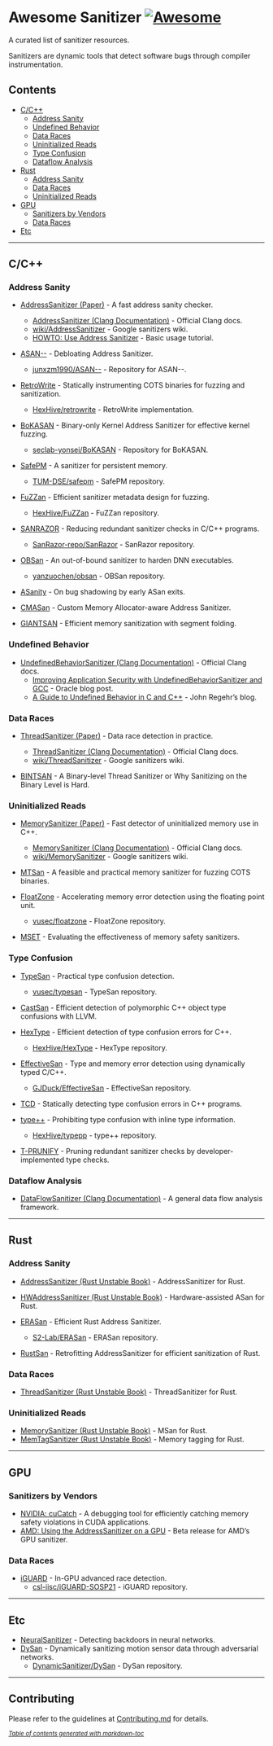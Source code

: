 # Awesome Sanitizer [![Awesome](https://awesome.re/badge.svg)](https://awesome.re)
A curated list of sanitizer resources.

Sanitizers are dynamic tools that detect software bugs through compiler instrumentation.

## Contents
- [C/C++](#cc)
  - [Address Sanity](#address-sanity)
  - [Undefined Behavior](#undefined-behavior)
  - [Data Races](#data-races)
  - [Uninitialized Reads](#uninitialized-reads)
  - [Type Confusion](#type-confusion)
  - [Dataflow Analysis](#dataflow-analysis)
- [Rust](#rust)
  - [Address Sanity](#address-sanity-1)
  - [Data Races](#data-races-1)
  - [Uninitialized Reads](#uninitialized-reads-1)
- [GPU](#gpu)
  - [Sanitizers by Vendors](#sanitizers-by-vendors)
  - [Data Races](#data-races-2)
- [Etc](#etc)

---

## C/C++

### Address Sanity

- [AddressSanitizer (Paper)](https://www.usenix.org/system/files/conference/atc12/atc12-final39.pdf) - A fast address sanity checker.  
  - [AddressSanitizer (Clang Documentation)](https://clang.llvm.org/docs/AddressSanitizer.html) - Official Clang docs.  
  - [wiki/AddressSanitizer](https://github.com/google/sanitizers/wiki/AddressSanitizer) - Google sanitizers wiki.  
  - [HOWTO: Use Address Sanitizer](https://www.osc.edu/resources/getting_started/howto/howto_use_address_sanitizer) - Basic usage tutorial.

- [ASAN--](https://www.usenix.org/conference/usenixsecurity22/presentation/zhang-yuchen) - Debloating Address Sanitizer.  
  - [junxzm1990/ASAN--](https://github.com/junxzm1990/ASAN--) - Repository for ASAN--.

- [RetroWrite](https://ieeexplore.ieee.org/abstract/document/9152762) - Statically instrumenting COTS binaries for fuzzing and sanitization.  
  - [HexHive/retrowrite](https://github.com/HexHive/retrowrite) - RetroWrite implementation.

- [BoKASAN](https://www.usenix.org/conference/usenixsecurity23/presentation/cho) - Binary-only Kernel Address Sanitizer for effective kernel fuzzing.  
  - [seclab-yonsei/BoKASAN](https://github.com/seclab-yonsei/BoKASAN) - Repository for BoKASAN.

- [SafePM](https://dl.acm.org/doi/10.1145/3492321.3519574) - A sanitizer for persistent memory.  
  - [TUM-DSE/safepm](https://github.com/TUM-DSE/safepm) - SafePM repository.

- [FuZZan](https://www.usenix.org/conference/atc20/presentation/jeon) - Efficient sanitizer metadata design for fuzzing.  
  - [HexHive/FuZZan](https://github.com/HexHive/FuZZan) - FuZZan repository.

- [SANRAZOR](https://www.usenix.org/conference/osdi21/presentation/zhang) - Reducing redundant sanitizer checks in C/C++ programs.  
  - [SanRazor-repo/SanRazor](https://github.com/SanRazor-repo/SanRazor) - SanRazor repository.

- [OBSan](https://www.ndss-symposium.org/wp-content/uploads/2023/02/ndss2023_f103_paper.pdf) - An out-of-bound sanitizer to harden DNN executables.  
  - [yanzuochen/obsan](https://github.com/yanzuochen/obsan) - OBSan repository.

- [ASanity](https://ieeexplore.ieee.org/abstract/document/10188628) - On bug shadowing by early ASan exits.

- [CMASan](https://www.computer.org/csdl/proceedings-article/sp/2025/223600a074/21B7RisjQY0) - Custom Memory Allocator-aware Address Sanitizer.

- [GIANTSAN](https://dl.acm.org/doi/10.1145/3620665.3640391) - Efficient memory sanitization with segment folding.

### Undefined Behavior

- [UndefinedBehaviorSanitizer (Clang Documentation)](https://clang.llvm.org/docs/UndefinedBehaviorSanitizer.html) - Official Clang docs.  
  - [Improving Application Security with UndefinedBehaviorSanitizer and GCC](https://blogs.oracle.com/linux/post/improving-application-security-with-undefinedbehaviorsanitizer-ubsan-and-gcc) - Oracle blog post.  
  - [A Guide to Undefined Behavior in C and C++](https://blog.regehr.org/archives/213) - John Regehr’s blog.

### Data Races

- [ThreadSanitizer (Paper)](https://static.googleusercontent.com/media/research.google.com/ko//pubs/archive/35604.pdf) - Data race detection in practice.  
  - [ThreadSanitizer (Clang Documentation)](https://clang.llvm.org/docs/ThreadSanitizer.html) - Official Clang docs.  
  - [wiki/ThreadSanitizer](https://github.com/google/sanitizers/wiki/ThreadSanitizerCppManual) - Google sanitizers wiki.

- [BINTSAN](https://www.usenix.org/conference/usenixsecurity24/presentation/schilling) - A Binary-level Thread Sanitizer or Why Sanitizing on the Binary Level is Hard.

### Uninitialized Reads

- [MemorySanitizer (Paper)](https://static.googleusercontent.com/media/research.google.com/ko//pubs/archive/43308.pdf) - Fast detector of uninitialized memory use in C++.  
  - [MemorySanitizer (Clang Documentation)](https://clang.llvm.org/docs/MemorySanitizer.html) - Official Clang docs.  
  - [wiki/MemorySanitizer](https://github.com/google/sanitizers/wiki/MemorySanitizer) - Google sanitizers wiki.

- [MTSan](https://www.usenix.org/conference/usenixsecurity23/presentation/chen-xingman) - A feasible and practical memory sanitizer for fuzzing COTS binaries.

- [FloatZone](https://www.usenix.org/conference/usenixsecurity23/presentation/gorter) - Accelerating memory error detection using the floating point unit.  
  - [vusec/floatzone](https://github.com/vusec/floatzone) - FloatZone repository.

- [MSET](https://www.computer.org/csdl/proceedings-article/sp/2025/223600a088/21TfesaEHTy) - Evaluating the effectiveness of memory safety sanitizers.

### Type Confusion

- [TypeSan](https://dl.acm.org/doi/abs/10.1145/2976749.2978405) - Practical type confusion detection.  
  - [vusec/typesan](https://github.com/vusec/typesan) - TypeSan repository.

- [CastSan](https://link.springer.com/chapter/10.1007/978-3-319-99073-6_1) - Efficient detection of polymorphic C++ object type confusions with LLVM.

- [HexType](https://dl.acm.org/doi/abs/10.1145/3133956.3134062) - Efficient detection of type confusion errors for C++.  
  - [HexHive/HexType](https://github.com/HexHive/HexType) - HexType repository.

- [EffectiveSan](https://dl.acm.org/doi/abs/10.1145/3192366.3192388) - Type and memory error detection using dynamically typed C/C++.  
  - [GJDuck/EffectiveSan](https://github.com/GJDuck/EffectiveSan) - EffectiveSan repository.

- [TCD](https://ieeexplore.ieee.org/abstract/document/8987463/) - Statically detecting type confusion errors in C++ programs.

- [type++](https://nebelwelt.net/publications/files/25NDSS.pdf) - Prohibiting type confusion with inline type information.  
  - [HexHive/typepp](https://github.com/HexHive/typepp/) - type++ repository.

- [T-PRUNIFY](https://www.usenix.org/system/files/usenixsecurity24-zhai.pdf) - Pruning redundant sanitizer checks by developer-implemented type checks.

### Dataflow Analysis

- [DataFlowSanitizer (Clang Documentation)](https://clang.llvm.org/docs/DataFlowSanitizer.html) - A general data flow analysis framework.

---

## Rust

### Address Sanity

- [AddressSanitizer (Rust Unstable Book)](https://doc.rust-lang.org/beta/unstable-book/compiler-flags/sanitizer.html#addresssanitizer) - AddressSanitizer for Rust.  
- [HWAddressSanitizer (Rust Unstable Book)](https://doc.rust-lang.org/beta/unstable-book/compiler-flags/sanitizer.html#hwaddresssanitizer) - Hardware-assisted ASan for Rust.

- [ERASan](https://www.computer.org/csdl/proceedings-article/sp/2024/313000a239/1WPcYZde4BW) - Efficient Rust Address Sanitizer.  
  - [S2-Lab/ERASan](https://github.com/S2-Lab/ERASan) - ERASan repository.

- [RustSan](https://www.usenix.org/system/files/usenixsecurity24-cho-kyuwon.pdf) - Retrofitting AddressSanitizer for efficient sanitization of Rust.

### Data Races

- [ThreadSanitizer (Rust Unstable Book)](https://doc.rust-lang.org/beta/unstable-book/compiler-flags/sanitizer.html#threadsanitizer) - ThreadSanitizer for Rust.

### Uninitialized Reads

- [MemorySanitizer (Rust Unstable Book)](https://doc.rust-lang.org/beta/unstable-book/compiler-flags/sanitizer.html#memorysanitizer) - MSan for Rust.  
- [MemTagSanitizer (Rust Unstable Book)](https://doc.rust-lang.org/beta/unstable-book/compiler-flags/sanitizer.html#memtagsanitizer) - Memory tagging for Rust.

---

## GPU

### Sanitizers by Vendors

- [NVIDIA: cuCatch](https://dl.acm.org/doi/abs/10.1145/3591225) - A debugging tool for efficiently catching memory safety violations in CUDA applications.
- [AMD: Using the AddressSanitizer on a GPU](https://rocm.docs.amd.com/en/latest/conceptual/using-gpu-sanitizer.html) - Beta release for AMD’s GPU sanitizer.

### Data Races

- [iGUARD](https://dl.acm.org/doi/abs/10.1145/3477132.3483545) - In-GPU advanced race detection.  
  - [csl-iisc/iGUARD-SOSP21](https://github.com/csl-iisc/iGUARD-SOSP21) - iGUARD repository.

---

## Etc

- [NeuralSanitizer](https://ieeexplore.ieee.org/abstract/document/10504286) - Detecting backdoors in neural networks.
- [DySan](https://dl.acm.org/doi/abs/10.1145/3433210.3453095) - Dynamically sanitizing motion sensor data through adversarial networks.  
  - [DynamicSanitizer/DySan](https://github.com/DynamicSanitizer/DySan) - DySan repository.

---

## Contributing

Please refer to the guidelines at [Contributing.md](https://github.com/junwha0511/awesome-sanitizer#Contributing.md) for details.

<sub><i><a href="http://ecotrust-canada.github.io/markdown-toc/">Table of contents generated with markdown-toc</a></i></sub>
